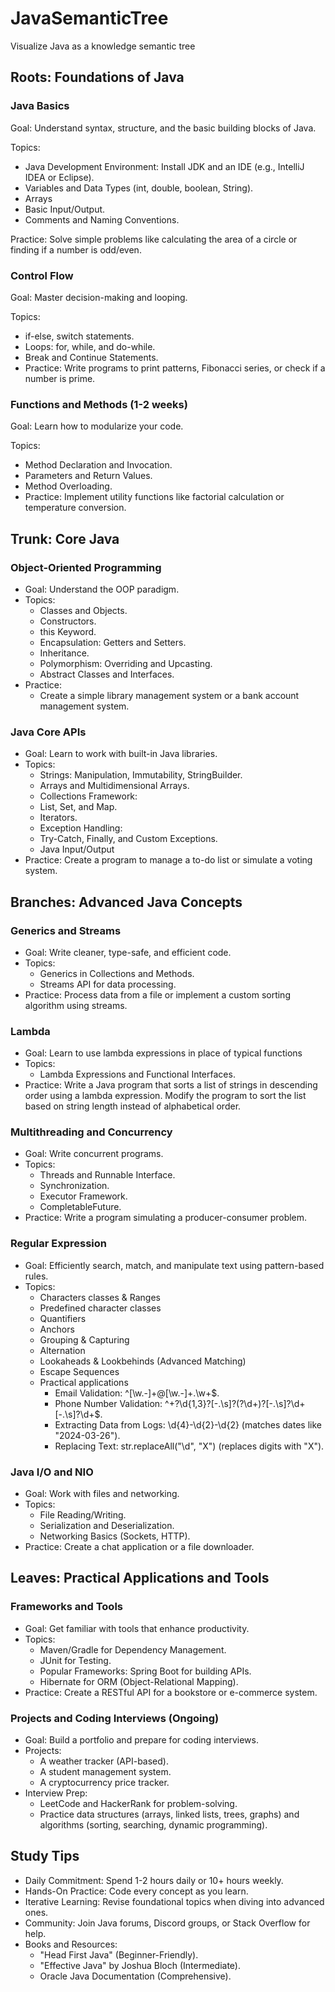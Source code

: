 # JavaSemanticTree
Visualize Java as a knowledge semantic tree

## Roots: Foundations of Java

### Java Basics
Goal: Understand syntax, structure, and the basic building blocks of Java.

Topics:
- Java Development Environment: Install JDK and an IDE (e.g., IntelliJ IDEA or Eclipse).
- Variables and Data Types (int, double, boolean, String).
- Arrays
- Basic Input/Output.
- Comments and Naming Conventions.

Practice: Solve simple problems like calculating the area of a circle or finding if a number is odd/even.

### Control Flow
Goal: Master decision-making and looping.

Topics:
- if-else, switch statements.
- Loops: for, while, and do-while.
- Break and Continue Statements.
- Practice: Write programs to print patterns, Fibonacci series, or check if a number is prime.

### Functions and Methods (1-2 weeks)
Goal: Learn how to modularize your code.

Topics:
- Method Declaration and Invocation.
- Parameters and Return Values.
- Method Overloading.
- Practice: Implement utility functions like factorial calculation or temperature conversion.

## Trunk: Core Java

### Object-Oriented Programming
- Goal: Understand the OOP paradigm.
- Topics:
    - Classes and Objects.
    - Constructors.
    - this Keyword.
    - Encapsulation: Getters and Setters.
    - Inheritance.
    - Polymorphism: Overriding and Upcasting.
    - Abstract Classes and Interfaces.
- Practice:
    - Create a simple library management system or a bank account management system.

### Java Core APIs
- Goal: Learn to work with built-in Java libraries.
- Topics:
    - Strings: Manipulation, Immutability, StringBuilder.
    - Arrays and Multidimensional Arrays.
    - Collections Framework:
    - List, Set, and Map.
    - Iterators.
    - Exception Handling:
    - Try-Catch, Finally, and Custom Exceptions.
    - Java Input/Output
- Practice: Create a program to manage a to-do list or simulate a voting system.

## Branches: Advanced Java Concepts

### Generics and Streams
- Goal: Write cleaner, type-safe, and efficient code.
- Topics:
    - Generics in Collections and Methods.
    - Streams API for data processing.
- Practice: Process data from a file or implement a custom sorting algorithm using streams.

### Lambda
- Goal: Learn to use lambda expressions in place of typical functions  
- Topics:
  - Lambda Expressions and Functional Interfaces.
- Practice: Write a Java program that sorts a list of strings in descending order using a lambda expression. Modify the program to sort the list based on string length instead of alphabetical order.

### Multithreading and Concurrency
- Goal: Write concurrent programs.
- Topics:
    - Threads and Runnable Interface.
    - Synchronization.
    - Executor Framework.
    - CompletableFuture.
- Practice: Write a program simulating a producer-consumer problem.

### Regular Expression
- Goal: Efficiently search, match, and manipulate text using pattern-based rules.
- Topics:
  - Characters classes & Ranges
  - Predefined character classes
  - Quantifiers
  - Anchors
  - Grouping & Capturing
  - Alternation
  - Lookaheads & Lookbehinds (Advanced Matching)
  - Escape Sequences
  - Practical applications
    - Email Validation: ^[\w.-]+@[\w.-]+\.\w+$.
    - Phone Number Validation: ^\+?\d{1,3}?[-.\s]?\(?\d+\)?[-.\s]?\d+[-.\s]?\d+$.
    - Extracting Data from Logs: \d{4}-\d{2}-\d{2} (matches dates like "2024-03-26").
    - Replacing Text: str.replaceAll("\\d", "X") (replaces digits with "X").


### Java I/O and NIO

- Goal: Work with files and networking.
- Topics:
    - File Reading/Writing.
    - Serialization and Deserialization.
    - Networking Basics (Sockets, HTTP).
- Practice: Create a chat application or a file downloader.

## Leaves: Practical Applications and Tools

### Frameworks and Tools

- Goal: Get familiar with tools that enhance productivity.
- Topics:
    - Maven/Gradle for Dependency Management.
    - JUnit for Testing.
    - Popular Frameworks: Spring Boot for building APIs.
    - Hibernate for ORM (Object-Relational Mapping).
- Practice: Create a RESTful API for a bookstore or e-commerce system.

### Projects and Coding Interviews (Ongoing)

- Goal: Build a portfolio and prepare for coding interviews.
- Projects:
    - A weather tracker (API-based).
    - A student management system.
    - A cryptocurrency price tracker.
- Interview Prep:
    - LeetCode and HackerRank for problem-solving.
    - Practice data structures (arrays, linked lists, trees, graphs) and algorithms (sorting, searching, dynamic programming).

## Study Tips
- Daily Commitment: Spend 1-2 hours daily or 10+ hours weekly.
- Hands-On Practice: Code every concept as you learn.
- Iterative Learning: Revise foundational topics when diving into advanced ones.
- Community: Join Java forums, Discord groups, or Stack Overflow for help.
- Books and Resources:
    - "Head First Java" (Beginner-Friendly).
    - "Effective Java" by Joshua Bloch (Intermediate).
    - Oracle Java Documentation (Comprehensive).
